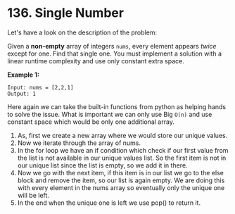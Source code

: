 # 136. Single Number

Let's have a look on the description of the problem:

Given a **non-empty** array of integers `nums`, every element appears *twice* except for one. Find that single one.
You must implement a solution with a linear runtime complexity and use only constant extra space.

**Example 1:**

```
Input: nums = [2,2,1]
Output: 1
```

Here again we can take the built-in functions from python as helping hands to solve the issue. What is important we can only use Big `O(n)` and use constant space which would be only one additional array. 

1. As, first we create a new array where we would store our unique values.
2. Now we iterate through the array of nums.
3. In the for loop we have an if condition which check if our first value from the list is not available in our unique values list. So the first item is not in our unique list since the list is empty, so we add it in there.
4. Now we go with the next item, if this item is in our list we go to the else block and remove the item, so our list is again empty. We are doing this with every element in the nums array so eventually only the unique one will be left.
5. In the end when the unique one is left we use pop() to return it.